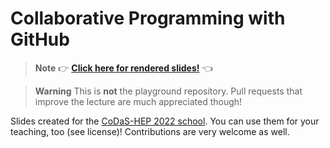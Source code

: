 # Collaborative Programming with GitHub

> **Note**
> 👉 [**Click here for rendered slides!**](https://klieret.github.io/collaborative-programming-github/) 👈

> **Warning**
> This is **not** the playground repository.
> Pull requests that improve the lecture are much appreciated though!

Slides created for the [CoDaS-HEP 2022 school](https://indico.cern.ch/event/1151367/).
You can use them for your teaching, too (see license)! Contributions are very welcome as well.
